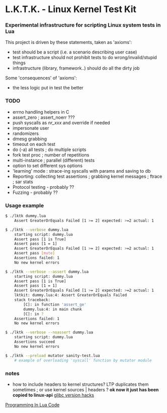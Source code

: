 # L.K.T.K. - Linux Kernel Test Kit #

### Experimental infrastructure for scripting Linux system tests in Lua ###

This project is driven by these statements, taken as 'axioms':

- test should be a script (i.e. a scenario describing user case)
- test infrastructure should not prohibit tests to do wrong/invalid/stupid things
- infrastructure (library, framework..) should do all the dirty job

Some 'consequences' of 'axioms':

- the less logic put in test the better


### TODO ###

- errno handling helpers in C
- assert_zero ; assert_noerr ???
- push syscalls as _nr_xxx_ and override if needed
- impersonate user
- randomizers
- dmesg grabbing
- timeout on each test
- do (-a) all tests ; do multiple scripts
- fork test proc ; number of repetitions
- multi-instance ; parallel (different) tests
- option to set different sys options
- 'learning' mode : strace-ing syscalls with params and saving to db
- Reporting: collecting test assertions ; grabbing kernel messages ; ftrace ; sar stats
- Protocol testing - probably ??
- Fuzzing - probably ??


### Usage example ###

```bash
$ ./lktk dummy.lua 
	Assert GreaterOrEquals Failed [1 >= 2] expected: >=2 actual: 1

$ ./lktk --verbose dummy.lua 
	starting script: dummy.lua
	Assert pass [1 is True]
	Assert pass [1 = 1]
	Assert GreaterOrEquals Failed [1 >= 2] expected: >=2 actual: 1
	Assert pass [mute]
	Assertions failed: 1
	No new kernel errors

$ ./lktk --verbose --assert dummy.lua 
	starting script: dummy.lua
	Assert pass [1 is True]
	Assert pass [1 = 1]
	Assert GreaterOrEquals Failed [1 >= 2] expected: >=2 actual: 1
	lktkit: dummy.lua:4: Assert GreaterOrEquals Failed
	stack traceback:
		[C]: in function 'assert_ge'
		dummy.lua:4: in main chunk
		[C]: in ?
	Assertions failed: 1
	No new kernel errors

$ ./lktk --verbose --noassert dummy.lua 
	starting script: dummy.lua
	Assertions succeed
	No new kernel errors

$ ./lktk --preload mutator sanity-test.lua
    # example of overloading 'syscall' function by mutator module 
```

### notes ###

- how to include headers to kernel structures? LTP duplicates them sometimes ; or use kernel sources | headers ? **ok now it just has been copied to linux-api**
[glibc version hacks](https://stackoverflow.com/questions/4032373/linking-against-an-old-version-of-libc-to-provide-greater-application-coverage)

[Programming In Lua Code](https://github.com/xfbs/PiL3)

